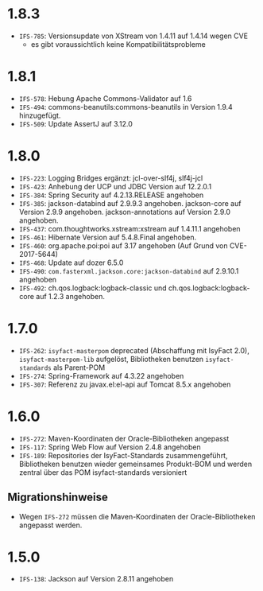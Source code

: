# 1.8.3
- `IFS-785`: Versionsupdate von XStream von 1.4.11 auf 1.4.14 wegen CVE
   - es gibt voraussichtlich keine Kompatibilitätsprobleme

# 1.8.1
- `IFS-578`: Hebung Apache Commons-Validator auf 1.6
- `IFS-494`: commons-beanutils:commons-beanutils in Version 1.9.4 hinzugefügt.
- `IFS-509`: Update AssertJ auf 3.12.0

# 1.8.0
- `IFS-223`: Logging Bridges ergänzt: jcl-over-slf4j, slf4j-jcl
- `IFS-423`: Anhebung der UCP und JDBC Version auf 12.2.0.1
- `IFS-384`: Spring Security auf 4.2.13.RELEASE angehoben
- `IFS-385`: jackson-databind auf 2.9.9.3 angehoben. jackson-core auf Version 2.9.9 angehoben. jackson-annotations auf Version 2.9.0 angehoben.
- `IFS-437`: com.thoughtworks.xstream:xstream auf 1.4.11.1 angehoben
- `IFS-461`: Hibernate Version auf 5.4.8.Final angehoben.
- `IFS-460`: org.apache.poi:poi auf 3.17 angehoben (Auf Grund von CVE-2017-5644)
- `IFS-468`: Update auf dozer 6.5.0
- `IFS-490`: `com.fasterxml.jackson.core:jackson-databind` auf 2.9.10.1 angehoben
- `IFS-492`: ch.qos.logback:logback-classic und ch.qos.logback:logback-core auf 1.2.3 angehoben.

# 1.7.0
- `IFS-262`: `isyfact-masterpom` deprecated (Abschaffung mit IsyFact 2.0), `isyfact-masterpom-lib` aufgelöst, Bibliotheken benutzen `isyfact-standards` als Parent-POM
- `IFS-274`: Spring-Framework auf 4.3.22 angehoben
- `IFS-307`: Referenz zu javax.el:el-api auf Tomcat 8.5.x angehoben

# 1.6.0
- `IFS-272`: Maven-Koordinaten der Oracle-Bibliotheken angepasst
- `IFS-117`: Spring Web Flow auf Version 2.4.8 angehoben
- `IFS-189`: Repositories der IsyFact-Standards zusammengeführt, Bibliotheken benutzen wieder gemeinsames Produkt-BOM und werden zentral über das POM isyfact-standards versioniert
## Migrationshinweise
- Wegen `IFS-272` müssen die Maven-Koordinaten der Oracle-Bibliotheken angepasst werden. 

# 1.5.0
- `IFS-138`: Jackson auf Version 2.8.11 angehoben

